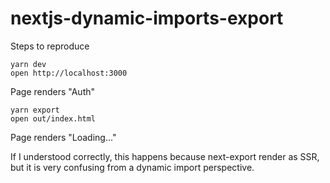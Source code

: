 # nextjs-dynamic-imports-export

Steps to reproduce
```
yarn dev
open http://localhost:3000
```
Page renders "Auth"

```
yarn export
open out/index.html
```
Page renders "Loading..."


If I understood correctly, this happens because next-export render as SSR, but it is very confusing from a dynamic import perspective.


